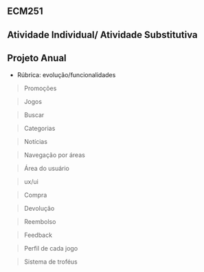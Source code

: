 ## ECM251
## Atividade Individual/ Atividade Substitutiva
## Projeto Anual

- Rúbrica: evolução/funcionalidades

> Promoções

> Jogos

> Buscar

> Categorias

> Notícias

> Navegação por áreas

> Área do usuário

> ux/ui

> Compra

> Devolução

> Reembolso

> Feedback

> Perfil de cada jogo

> Sistema de troféus